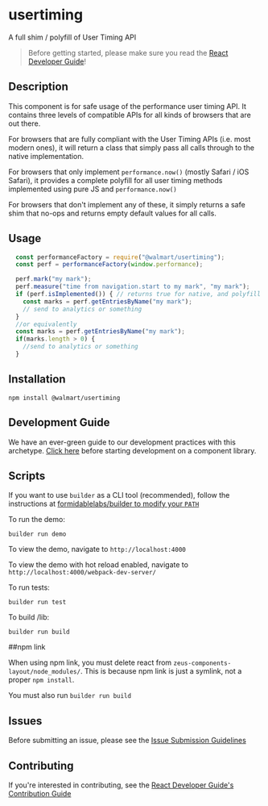 # usertiming

A full shim / polyfill of User Timing API

> Before getting started, please make sure you read the [React Developer Guide](https://gecgithub01.walmart.com/react/react-dev-guide)!

## Description

This component is for safe usage of the performance user timing API. It contains three levels of compatible APIs for all kinds of browsers that are out there.

For browsers that are fully compliant with the User Timing APIs (i.e. most modern ones), it will return a class that simply pass all calls through to the native implementation.

For browsers that only implement `performance.now()` (mostly Safari / iOS Safari), it provides a complete polyfill for all user timing methods implemented using pure JS and `performance.now()`

For browsers that don't implement any of these, it simply returns a safe shim that no-ops and returns empty default values for all calls.

## Usage

```javascript
  const performanceFactory = require("@walmart/usertiming");
  const perf = performanceFactory(window.performance);

  perf.mark("my mark");
  perf.measure("time from navigation.start to my mark", "my mark");
  if (perf.isImplemented()) { // returns true for native, and polyfill
    const marks = perf.getEntriesByName("my mark");
    // send to analytics or something
  }
  //or equivalently
  const marks = perf.getEntriesByName("my mark");
  if(marks.length > 0) {
    //send to analytics or something
  }
```

## Installation

```
npm install @walmart/usertiming
```

## Development Guide

We have an ever-green guide to our development practices with this archetype.
[Click here](https://gecgithub01.walmart.com/electrode/electrode-archetype-react-component/blob/master/DEVELOPMENT.md)
before starting development on a component library.

## Scripts

If you want to use `builder` as a CLI tool (recommended), follow the instructions at [formidablelabs/builder to modify your `PATH`](https://github.com/formidablelabs/builder#local-install)

To run the demo:

```
builder run demo
```

To view the demo, navigate to `http://localhost:4000`

To view the demo with hot reload enabled, navigate to `http://localhost:4000/webpack-dev-server/`

To run tests:

```
builder run test
```

To build /lib:

```
builder run build
```

##npm link

When using npm link, you must delete react from `zeus-components-layout/node_modules/`. This is because npm link is just a symlink, not a proper `npm install`.

You must also run `builder run build`

## Issues

Before submitting an issue, please see the [Issue Submission Guidelines](https://gecgithub01.walmart.com/react/react-dev-guide#submitting-issues)

## Contributing

If you're interested in contributing, see the [React Developer Guide's Contribution Guide](https://gecgithub01.walmart.com/react/react-dev-guide#contributing)
